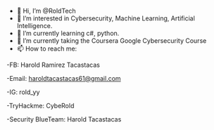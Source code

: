 - 👋 Hi, I’m @RoldTech
- 👀 I’m interested in Cybersecurity, Machine Learning, Artificial Intelligence.
- 🌱 I’m currently learning c#, python.
- 🌱 I’m currently taking the Coursera Google Cybersecurity Course
- 📫 How to reach me:
  
-FB:   Harold Ramirez Tacastacas

-Email:  haroldtacastacas61@gmail.com

-IG:   rold_yy

-TryHackme:   CybeRold

-Security BlueTeam:   Harold Tacastacas

<!---
RoldTech/RoldTech is a ✨ special ✨ repository because its `README.md` (this file) appears on your GitHub profile.
You can click the Preview link to take a look at your changes.
--->
